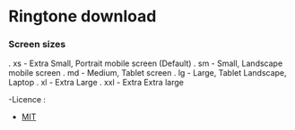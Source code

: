 # Ringtone  download

### Screen sizes
. xs - Extra Small, Portrait mobile screen (Default)
. sm - Small, Landscape mobile screen
. md - Medium, Tablet screen
. lg - Large, Tablet Landscape, Laptop
. xl - Extra Large
. xxl - Extra Extra large

-Licence : 
   * <a href="./LICENSE">MIT</a>
